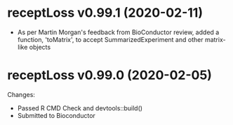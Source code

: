
receptLoss v0.99.1 (2020-02-11)
==============

* As per Martin Morgan's feedback from BioConductor review, 
added a function, 'toMatrix', to accept SummarizedExperiment 
and other matrix-like objects


receptLoss v0.99.0 (2020-02-05)
==============

Changes:

* Passed R CMD Check and devtools::build()
* Submitted to Bioconductor
